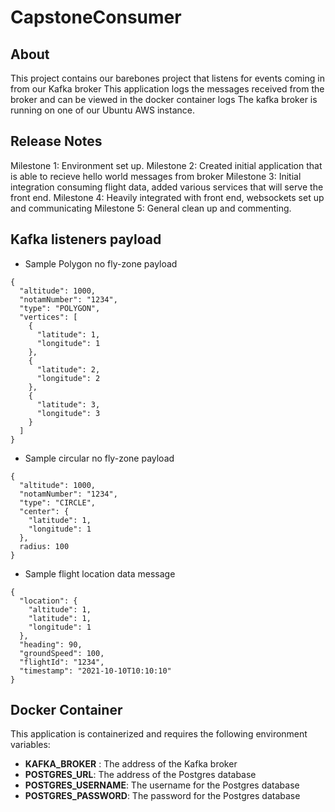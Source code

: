 # CapstoneConsumer

## About
This project contains our barebones project that listens for events coming in from our Kafka broker
This application logs the messages received from the broker and can be viewed in the docker container logs
The kafka broker is running on one of our Ubuntu AWS instance.

## Release Notes

Milestone 1:
Environment set up.
Milestone 2:
Created initial application that is able to recieve hello world messages from broker
Milestone 3:
Initial integration consuming flight data, added various services that will serve the front end.
Milestone 4:
Heavily integrated with front end, websockets set up and communicating
Milestone 5:
General clean up and commenting.

## Kafka listeners payload

- Sample Polygon no fly-zone payload

```json5
{
  "altitude": 1000,
  "notamNumber": "1234",
  "type": "POLYGON",
  "vertices": [
    {
      "latitude": 1,
      "longitude": 1
    },
    {
      "latitude": 2,
      "longitude": 2
    },
    {
      "latitude": 3,
      "longitude": 3
    }
  ]
}
```

- Sample circular no fly-zone payload

```json5
{
  "altitude": 1000,
  "notamNumber": "1234",
  "type": "CIRCLE",
  "center": {
    "latitude": 1,
    "longitude": 1
  },
  radius: 100
}
```

- Sample flight location data message

```json5
{
  "location": {
    "altitude": 1,
    "latitude": 1,
    "longitude": 1
  },
  "heading": 90,
  "groundSpeed": 100,
  "flightId": "1234",
  "timestamp": "2021-10-10T10:10:10"
}
```


## Docker Container

This application is containerized and requires the following environment variables:

- **KAFKA_BROKER** : The address of the Kafka broker
- **POSTGRES_URL**: The address of the Postgres database
- **POSTGRES_USERNAME**: The username for the Postgres database
- **POSTGRES_PASSWORD**: The password for the Postgres database
